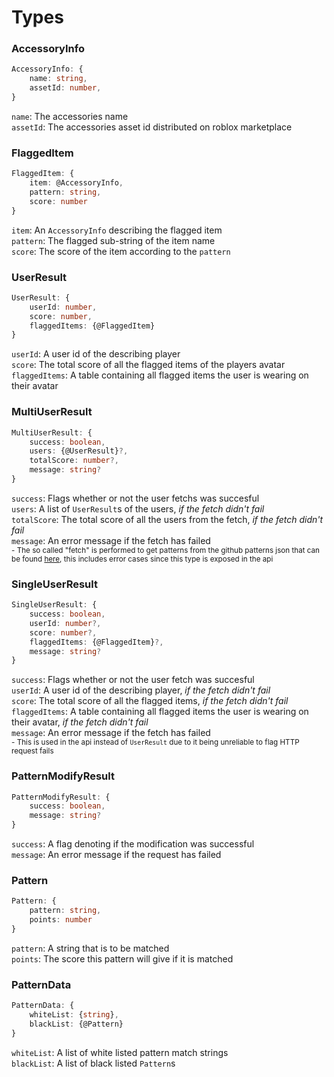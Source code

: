 # Types

### AccessoryInfo

```ts
AccessoryInfo: {
    name: string,
    assetId: number,
}
```
`name`: The accessories name\
`assetId`: The accessories asset id distributed on roblox marketplace

### FlaggedItem

```ts
FlaggedItem: {
    item: @AccessoryInfo,
    pattern: string,
    score: number
}
```
`item`: An `AccessoryInfo` describing the flagged item\
`pattern`: The flagged sub-string of the item name\
`score`: The score of the item according to the `pattern`

### UserResult

```ts
UserResult: {
    userId: number,
    score: number,
    flaggedItems: {@FlaggedItem}
}
```
`userId`: A user id of the describing player\
`score`: The total score of all the flagged items of the players avatar\
`flaggedItems`: A table containing all flagged items the user is wearing on their avatar

### MultiUserResult

```ts
MultiUserResult: {
    success: boolean,
    users: {@UserResult}?,
    totalScore: number?,
    message: string?
}
```
`success`: Flags whether or not the user fetchs was succesful\
`users`: A list of `UserResult`s of the users, *if the fetch didn't fail*\
`totalScore`: The total score of all the users from the fetch, *if the fetch didn't fail*\
`message`: An error message if the fetch has failed\
<sub>- The so called "fetch" is performed to get patterns from the github patterns json that can be found [here](https://github.com/DevKrazes/RBXLSCORE/blob/main/patterns.json), this includes error cases since this type is exposed in the api</sub>

### SingleUserResult

```ts
SingleUserResult: {
    success: boolean,
    userId: number?,
    score: number?,
    flaggedItems: {@FlaggedItem}?,
    message: string?
}
```
`success`: Flags whether or not the user fetch was succesful\
`userId`: A user id of the describing player, *if the fetch didn't fail*\
`score`: The total score of all the flagged items, *if the fetch didn't fail*\
`flaggedItems`: A table containing all flagged items the user is wearing on their avatar, *if the fetch didn't fail*\
`message`: An error message if the fetch has failed\
<sub>- This is used in the api instead of `UserResult` due to it being unreliable to flag HTTP request fails</sub>

### PatternModifyResult
```ts
PatternModifyResult: {
    success: boolean,
    message: string?
}
```
`success`: A flag denoting if the modification was successful\
`message`: An error message if the request has failed

### Pattern

```ts
Pattern: {
    pattern: string,
    points: number
}
```
`pattern`: A string that is to be matched\
`points`: The score this pattern will give if it is matched

### PatternData

```ts
PatternData: {
    whiteList: {string},
    blackList: {@Pattern}
}
```
`whiteList`: A list of white listed pattern match strings\
`blackList`: A list of black listed `Pattern`s
